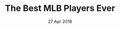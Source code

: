 ---
layout:      project
title:       The Best MLB Players Ever
date:        27 Apr 2018
# screenshot:
#   src:       /assets/img/projects/hyde-v2@0,25x.jpg
#   srcset:
#     1920w:   /assets/img/projects/hyde-v2.jpg
#     960w:    /assets/img/projects/hyde-v2@0,5x.jpg
#     480w:    /assets/img/projects/hyde-v2@0,25x.jpg
caption:     The greatest Major League baseball players of each decade. 
description: The greatest Major League Baseball players ever, organized by decade
links:
  - title:   View Project
    url:     ../../project_code/best_mlb_players/dist/index.html
  - title:   Github
    url:     https://github.com/inspectordanno/best_mlb_players
featured:    true
---
